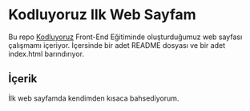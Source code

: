 # Kodluyoruz Ilk Web Sayfam
Bu repo [Kodluyoruz](https://www.kodluyoruz.org) Front-End Eğitiminde oluşturduğumuz web sayfası çalışmamı içeriyor. İçersinde bir adet README dosyası ve bir adet index.html barındırıyor.
## İçerik
İlk web sayfamda kendimden kısaca bahsediyorum.